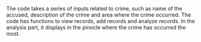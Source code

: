 The code takes a series of inputs related to crime, such as name of the accused,
description of the crime and area where the crime occurred. The code has functions to
view records, add records and analyze records. In the analysis part, it displays in the
pinocle where the crime has occurred the most.
